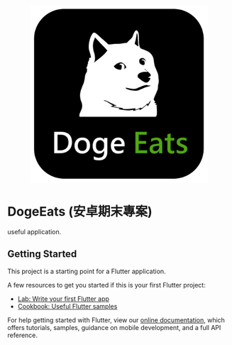 <p align="center"><img src="https://raw.githubusercontent.com/weichang0007/HW10-RWD/master/logo.png" width="400"></p>

# DogeEats (安卓期末專案)

useful application.

## Getting Started

This project is a starting point for a Flutter application.

A few resources to get you started if this is your first Flutter project:

- [Lab: Write your first Flutter app](https://flutter.dev/docs/get-started/codelab)
- [Cookbook: Useful Flutter samples](https://flutter.dev/docs/cookbook)

For help getting started with Flutter, view our
[online documentation](https://flutter.dev/docs), which offers tutorials,
samples, guidance on mobile development, and a full API reference.
